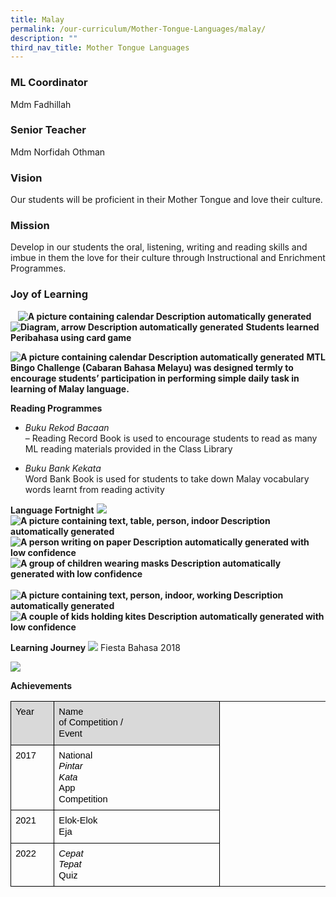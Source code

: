 ```yaml
---
title: Malay
permalink: /our-curriculum/Mother-Tongue-Languages/malay/
description: ""
third_nav_title: Mother Tongue Languages
---
```

### ML Coordinator

Mdm Fadhillah

### Senior Teacher ###

Mdm Norfidah Othman

### Vision

Our students will be proficient in their Mother Tongue and love their culture.

### Mission

Develop in our students the oral, listening, writing and reading skills and imbue in them the love for their culture through Instructional and Enrichment Programmes.

### Joy of Learning ###
    **![A picture containing calendar
Description automatically generated](https://lh5.googleusercontent.com/cUx5zZzSDvBPUrT_eWxXtbBGelS59KD1sENDZqMFSUFGdUoLQclNk8RJpUGmou3zBUbNBkF1xZrJMiHFSPRucI8JjodbX-DxxU-PYo4Vuv8PmR8rRSQ0MtvTb-PajHRiXyGVaDp8kqf33k2TBiXLSsg3iZcsTCzC5awYgxC5WW4ihjGkbadsl2PAQjmMU-IbBZfmVFV4vw)   ![Diagram, arrow
Description automatically generated](https://lh3.googleusercontent.com/p8ea62ILzwk86OQNe0ipodAkPev1S8QTDDBARhArRfGMt3SA8Zk6pS4jNdOuiZXwlMeiLseXRXiS1zJfCs-_t1uc2qqFClxApZrxJN6NG7tq6c_t-rSd_GEjtVj9Jc582c6ZzjJUsfan8eSkolsQUIMViK6uQfepxxw1WYGl8uZ47XG3E7PT1DNshNLvHJcCD376KR8KYg)**
**Students learned Peribahasa using card game**

**![A picture containing calendar
Description automatically generated](https://lh4.googleusercontent.com/yuz9knR0MbT6ggceqKPuxI4ipwCFKalb-uI3u1RGdxIaEVLdUL0-vpU0tp3dgmJRAmeEpK0S7YmeV3z8C9NRY8jo4nVcOhbZ-9gMY-7Jklf5xAATgJ28pWxmypLTad4vcBxkY54K10_yNBpCx4SxWCaLevamNgQ9V8ppejYQaLIfEQSHfK0mbe7ZgeOw_ilFwS_zD8wN-g)**
**MTL Bingo Challenge (Cabaran Bahasa Melayu) was designed termly to encourage students’ participation in performing simple daily task in learning of Malay language.**

**Reading Programmes**

* *Buku Rekod Bacaan*  <br>
– Reading Record Book is used to encourage students to read as many ML reading materials provided in the Class Library

* *Buku Bank Kekata* <br>
Word Bank Book is used for students to take down Malay vocabulary words learnt from reading activity

  

**Language Fortnight**
**![](https://lh4.googleusercontent.com/EU1-2D7vWUOmDsVasOai_i_9fBULvBV6O_4nYo4mIIhjbETHI16fBmGWaauWG8uIm7kDCHnZZHvhEdesAoz8T2iDRaoLhtma00P3d2SoimQ1q07JWHUPGnspUHW0x0Cs2RMHmObHI7q2bzQzOWhbDr2AXdEYmGZ6FqfCakYj5zGWsRyuUKSREA6_D9hVvirK4Md4gBlJkw)![A picture containing text, table, person, indoor
Description automatically generated](https://lh3.googleusercontent.com/ciLE7snOeV7U0WEeIvmszfsHEwe5k0yKylBLhq5vghUkYIEYOnLhd2ncGpz2ewmHP3nB8qPM31BrnBscyX0f55SyCL2u4TQIvdDdalNa2xC63BGru0FSdrjD3JBofxr9_EOyAIpVtxMuFuZIS3pBn35za_beZ4sXpB3DmViaHgSrhQH3dG81zLXGuuc6gf6qqbF9GNQZ7Q)![A person writing on paper
Description automatically generated with low confidence](https://lh3.googleusercontent.com/N5kVxkPF1u-LhUgnmu2_tZnX7Onh_M6ISjDvkPSMo_T-Cdbyhx2z26ZAkaYWsI3XLTl-_ILuEGYzocxQmG4sRiV9BRpsguvwvIM2yp84PeMLmcJo8PSWkW46lx0TVh18XqM0sj8qNsGDoGdeiSWs9UwURm4dEg9KXKZBG92pIZtdfWS5IGv0v8gfGhc-a-P7EAAd-Iw7eA)![A group of children wearing masks
Description automatically generated with low confidence](https://lh4.googleusercontent.com/rkW21YOy2jiz_zmiOB_w7XmHIjrypv3AUQpdRn7j2DGYPTz848AuReOJDLE9OMV4pdoW-Zl7gPt5Ohl4myJ8suAP8PG7N0OJDNKwbt3xSRSEA66hKD7k4WTV9losaKa-wv7_5KNeMaPqjcU7iLOs5ravEsLky_tyaguZLovTSyrouBfz-MeoqaWv6vOwFIiEQtGVPcYvAA)     ![A picture containing text, person, indoor, working
Description automatically generated](https://lh5.googleusercontent.com/8RlCixVdbDF-YzkseEfVmFMr-ZHw2zbebkOMjN10VtoKlCu3WqZ3GysCd47-4z1wLzWbqfiUyryKf9DonRaqbYwtKj4Axq-Uc8XI8cvJoS8ZuTmNVaf4aIPNLqKfamIZkqF0GpNc3nBmmvvOXMciukzwRO-ytaa2X58h_qxKSFVounDPzKJhYV_fj88Yu_0xwZx0iYNFyA)![A couple of kids holding kites
Description automatically generated with low confidence](https://lh3.googleusercontent.com/Mh01Y82mn6ZjgaG3c_3YRpvNoNdMv5qrZb8GKw4MJ4hiQlwsVM6CacM6Y9Ky7HlKoFRLoQYqpP4i-uvWvUGsWh_5ytD0gSEDZ6liR1kYht1Vmy0aEwdjGaH0LQYX6qivxpa5wHF_D9K2e26mOz0flVJ8fblI_wAHoRj5uGeISrV8HHmq0oR-4Cdl6S6LNBFNtaMH1HfFmg)**
 
**Learning Journey**
![](https://lh4.googleusercontent.com/nT44Uqenw1Sex8MtXUnnyKCpKDd312royHHQ_tfDZ8Qc1M6DaOlcUPuidQyie2aU4PFHEj3K-LKpxBw1anvgVIuNAeL17k9Y4vd8gpxBHJ2qZZTq9uRFTGsr3-KLRLQflnPifD1Udu5eOeit6Buj_ucZDsMKU0BAznESX97wytvIjdWk6zWZHJYy9jZoBuFIRd9BCyLWBw)
Fiesta Bahasa 2018      

![](https://lh6.googleusercontent.com/zBieFDta4fMcKCCqfQ3owPly6XSnRFF2s0czPuttss1sPHHxB6DPmUXObqAEDILa1pwwUTrpK0Bb_lyGKJcKsLJYz6ygr7neYec7zgF12Lc78S3tAuh6Thfo7-xsld9r2uyWsKfP5yQfcnaVEFQtqbhRc8z18ZXaKB2wsOr6LItFZjh2cfSQQgu96umhoZ2xDEDpgAg0hA)




  

**Achievements**

**<table style="border:none;border-collapse:collapse;"><colgroup><col width="78"><col width="336"><col width="240"></colgroup><tbody><tr style="height:0pt"><td style="border-left:solid #000000 0.5pt;border-right:solid #000000 0.5pt;border-bottom:solid #000000 0.5pt;border-top:solid #000000 0.5pt;vertical-align:top;background-color:#d9d9d9;padding:0pt 5.4pt 0pt 5.4pt;overflow:hidden;overflow-wrap:break-word;"><p dir="ltr" style="line-height:1.2;margin-top:6pt;margin-bottom:6pt;"><span style="font-size:11pt;font-family:Arial;color:#000000;background-color:transparent;font-weight:400;font-style:normal;font-variant:normal;text-decoration:none;vertical-align:baseline;white-space:pre;white-space:pre-wrap;">Year</span></p></td><td style="border-left:solid #000000 0.5pt;border-right:solid #000000 0.5pt;border-bottom:solid #000000 0.5pt;border-top:solid #000000 0.5pt;vertical-align:top;background-color:#d9d9d9;padding:0pt 5.4pt 0pt 5.4pt;overflow:hidden;overflow-wrap:break-word;"><p dir="ltr" style="line-height:1.2;margin-top:6pt;margin-bottom:6pt;"><span style="font-size:11pt;font-family:Arial;color:#000000;background-color:transparent;font-weight:400;font-style:normal;font-variant:normal;text-decoration:none;vertical-align:baseline;white-space:pre;white-space:pre-wrap;">Name of Competition / Event</span></p></td></tr><tr style="height:0pt"><td style="border-left:solid #000000 0.5pt;border-right:solid #000000 0.5pt;border-bottom:solid #000000 0.5pt;border-top:solid #000000 0.5pt;vertical-align:top;padding:0pt 5.4pt 0pt 5.4pt;overflow:hidden;overflow-wrap:break-word;"><p dir="ltr" style="line-height:1.2;margin-top:6pt;margin-bottom:6pt;"><span style="font-size:11pt;font-family:Arial;color:#000000;background-color:transparent;font-weight:400;font-style:normal;font-variant:normal;text-decoration:none;vertical-align:baseline;white-space:pre;white-space:pre-wrap;">2017</span></p></td><td style="border-left:solid #000000 0.5pt;border-right:solid #000000 0.5pt;border-bottom:solid #000000 0.5pt;border-top:solid #000000 0.5pt;vertical-align:top;padding:0pt 5.4pt 0pt 5.4pt;overflow:hidden;overflow-wrap:break-word;"><p dir="ltr" style="line-height:1.2;margin-top:6pt;margin-bottom:6pt;"><span style="font-size:11pt;font-family:Arial;color:#000000;background-color:transparent;font-weight:400;font-style:normal;font-variant:normal;text-decoration:none;vertical-align:baseline;white-space:pre;white-space:pre-wrap;">National </span><span style="font-size:11pt;font-family:Arial;color:#000000;background-color:transparent;font-weight:400;font-style:italic;font-variant:normal;text-decoration:none;vertical-align:baseline;white-space:pre;white-space:pre-wrap;">Pintar Kata</span><span style="font-size:11pt;font-family:Arial;color:#000000;background-color:transparent;font-weight:400;font-style:normal;font-variant:normal;text-decoration:none;vertical-align:baseline;white-space:pre;white-space:pre-wrap;"> App Competition</span></p></td></tr><tr style="height:0pt"><td style="border-left:solid #000000 0.5pt;border-right:solid #000000 0.5pt;border-bottom:solid #000000 0.5pt;border-top:solid #000000 0.5pt;vertical-align:top;padding:0pt 5.4pt 0pt 5.4pt;overflow:hidden;overflow-wrap:break-word;"><p dir="ltr" style="line-height:1.2;margin-top:6pt;margin-bottom:6pt;"><span style="font-size:11pt;font-family:Arial;color:#000000;background-color:transparent;font-weight:400;font-style:normal;font-variant:normal;text-decoration:none;vertical-align:baseline;white-space:pre;white-space:pre-wrap;">2021</span></p></td><td style="border-left:solid #000000 0.5pt;border-right:solid #000000 0.5pt;border-bottom:solid #000000 0.5pt;border-top:solid #000000 0.5pt;vertical-align:top;padding:0pt 5.4pt 0pt 5.4pt;overflow:hidden;overflow-wrap:break-word;"><p dir="ltr" style="line-height:1.2;margin-top:6pt;margin-bottom:6pt;"><span style="font-size:11pt;font-family:Arial;color:#000000;background-color:transparent;font-weight:400;font-style:normal;font-variant:normal;text-decoration:none;vertical-align:baseline;white-space:pre;white-space:pre-wrap;">Elok-Elok Eja</span></p></td></tr><tr style="height:0pt"><td style="border-left:solid #000000 0.5pt;border-right:solid #000000 0.5pt;border-bottom:solid #000000 0.5pt;border-top:solid #000000 0.5pt;vertical-align:top;padding:0pt 5.4pt 0pt 5.4pt;overflow:hidden;overflow-wrap:break-word;"><p dir="ltr" style="line-height:1.2;margin-top:6pt;margin-bottom:6pt;"><span style="font-size:11pt;font-family:Arial;color:#000000;background-color:transparent;font-weight:400;font-style:normal;font-variant:normal;text-decoration:none;vertical-align:baseline;white-space:pre;white-space:pre-wrap;">2022</span></p></td><td style="border-left:solid #000000 0.5pt;border-right:solid #000000 0.5pt;border-bottom:solid #000000 0.5pt;border-top:solid #000000 0.5pt;vertical-align:top;padding:0pt 5.4pt 0pt 5.4pt;overflow:hidden;overflow-wrap:break-word;"><p dir="ltr" style="line-height:1.2;margin-top:6pt;margin-bottom:6pt;"><span style="font-size:11pt;font-family:Arial;color:#000000;background-color:transparent;font-weight:400;font-style:italic;font-variant:normal;text-decoration:none;vertical-align:baseline;white-space:pre;white-space:pre-wrap;">Cepat Tepat </span><span style="font-size:11pt;font-family:Arial;color:#000000;background-color:transparent;font-weight:400;font-style:normal;font-variant:normal;text-decoration:none;vertical-align:baseline;white-space:pre;white-space:pre-wrap;">Quiz&nbsp;</span></p></td></tr></tbody></table>**